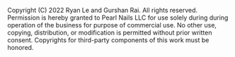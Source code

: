 Copyright (C) 2022 Ryan Le and Gurshan Rai. All rights reserved. Permission is
hereby granted to Pearl Nails LLC for use solely during during operation of the business
for purpose of commercial use. No other use, copying, distribution, or modification
is permitted without prior written consent. Copyrights for
third-party components of this work must be honored.
